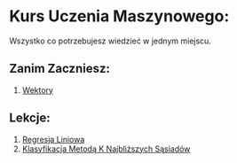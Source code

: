 # Kurs Uczenia Maszynowego:
Wszystko co potrzebujesz wiedzieć w jednym miejscu.

## Zanim Zaczniesz:
1. [Wektory](https://www.matemaks.pl/wektory.html)

## Lekcje:
1.  [Regresja Liniowa](AI/LinearRegression.html)
1.  [Klasyfikacja Metodą K Najbliższych Sąsiadów](AI/KNN.html)


